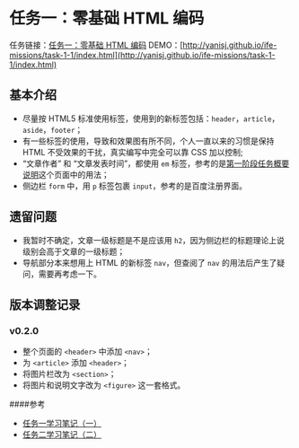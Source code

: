 # 任务一：零基础 HTML 编码
任务链接：[任务一：零基础 HTML 编码](http://ife.baidu.com/task/detail?taskId=1)
DEMO：[http://yanisj.github.io/ife-missions/task-1-1/index.html](http://yanisj.github.io/ife-missions/task-1-1/index.html)

## 基本介绍

- 尽量按 HTML5 标准使用标签，使用到的新标签包括：`header`，`article`，`aside`，`footer`；
- 有一些标签的使用，导致和效果图有所不同，个人一直以来的习惯是保持 HTML 不受效果的干扰，真实编写中完全可以靠 CSS 加以控制;
- “文章作者” 和 “文章发表时间”，都使用 `em` 标签，参考的是[第一阶段任务概要说明](http://mp.weixin.qq.com/s?__biz=MzA4MjUyNjY3Nw==&mid=401956006&idx=1&sn=bbf72ea5c17894c3a5423d8b3bdb7d9a#rd)这个页面中的用法；
- 侧边栏 `form` 中，用 `p` 标签包裹 `input`，参考的是百度注册界面。

## 遗留问题

- 我暂时不确定，文章一级标题是不是应该用 `h2`，因为侧边栏的标题理论上说级别会高于文章的一级标题；
- 导航部分本来想用上 HTML 的新标签 `nav`，但查阅了 `nav` 的用法后产生了疑问，需要再考虑一下。

## 版本调整记录
### v0.2.0
- 整个页面的 `<header>` 中添加 `<nav>`；
- 为 `<article>` 添加 `<header>`；
- 将图片栏改为 `<section>`；
- 将图片和说明文字改为 `<figure>` 这一套格式。

####参考
- [任务一学习笔记（一）](https://github.com/brilliantyy/Baidu_IFE/blob/master/task_one/%E4%BB%BB%E5%8A%A1%E4%B8%80%EF%BC%9A_%E5%AD%A6%E4%B9%A0%E7%AC%94%E8%AE%B0%EF%BC%88%E4%B8%80%EF%BC%89.md)
- [任务二学习笔记（二）](https://github.com/brilliantyy/Baidu_IFE/blob/master/task_one/%E4%BB%BB%E5%8A%A1%E4%B8%80%EF%BC%9A%E5%AD%A6%E4%B9%A0%E7%AC%94%E8%AE%B0%EF%BC%88%E4%BA%8C%EF%BC%89.md)